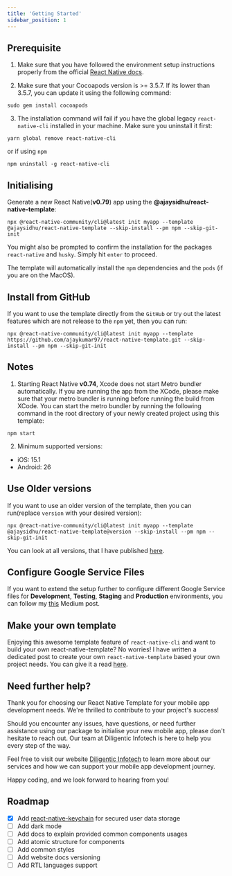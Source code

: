 ```yaml
---
title: 'Getting Started'
sidebar_position: 1
---
```


## Prerequisite
1. Make sure that you have followed the environment setup instructions properly from the official [React Native docs](https://reactnative.dev/docs/environment-setup).

2. Make sure that your Cocoapods version is >= 3.5.7. If its lower than 3.5.7, you can update it using the following command:

```shell
sudo gem install cocoapods
```

3. The installation command will fail if you have the global legacy `react-native-cli` installed in your machine. Make sure you uninstall it first:

```shell
yarn global remove react-native-cli
```

or if using `npm`

```shell
npm uninstall -g react-native-cli
```

## Initialising

Generate a new React Native(**v0.79**) app using the **@ajaysidhu/react-native-template**:

```shell
npx @react-native-community/cli@latest init myapp --template @ajaysidhu/react-native-template --skip-install --pm npm --skip-git-init
```

You might also be prompted to confirm the installation for the packages `react-native` and `husky`. Simply hit `enter` to proceed.

The template will automatically install the `npm` dependencies and the `pods` (if you are on the MacOS).

## Install from GitHub
If you want to use the template directly from the `GitHub` or try out the latest features which are not release to the `npm` yet, then you can run:

```shell
npx @react-native-community/cli@latest init myapp --template https://github.com/ajaykumar97/react-native-template.git --skip-install --pm npm --skip-git-init
```

## Notes
1. Starting React Native **v0.74**, Xcode does not start Metro bundler automatically. If you are running the app from the XCode, please make sure that your metro bundler is running before running the build from XCode. You can start the metro bundler by running the following command in the root directory of your newly created project using this template:

```shell
npm start
```

2. Minimum supported versions:
- iOS: 15.1
- Android: 26

## Use Older versions

If you want to use an older version of the template, then you can run(replace `version` with your desired version):

```shell
npx @react-native-community/cli@latest init myapp --template @ajaysidhu/react-native-template@version --skip-install --pm npm --skip-git-init
```

You can look at all versions, that I have published [here](https://github.com/ajaykumar97/react-native-template/releases).

## Configure Google Service Files

If you want to extend the setup further to configure different Google Service files for **Development**, **Testing**, **Staging** and **Production** environments, you can follow my [this](https://medium.com/swlh/part-3-configure-bundle-ids-app-name-and-google-service-files-94aed34bbca5) Medium post.


## Make your own template
Enjoying this awesome template feature of `react-native-cli` and want to build your own react-native-template? No worries! I have written a dedicated post to create your own `react-native-template` based your own project needs. You can give it a read [here](https://hackernoon.com/how-to-quickly-create-a-custom-template-in-react-native-4up340g).

## Need further help?
Thank you for choosing our React Native Template for your mobile app development needs. We're thrilled to contribute to your project's success!

Should you encounter any issues, have questions, or need further assistance using our package to initialise your new mobile app, please don't hesitate to reach out. Our team at Diligentic Infotech is here to help you every step of the way.

Feel free to visit our website [Diligentic Infotech](https://diligentic.com/get-in-touch) to learn more about our services and how we can support your mobile app development journey.

Happy coding, and we look forward to hearing from you!

## Roadmap
- [x] Add [react-native-keychain](https://github.com/oblador/react-native-keychain) for secured user data storage
- [ ] Add dark mode
- [ ] Add docs to explain provided common components usages
- [ ] Add atomic structure for components
- [ ] Add common styles
- [ ] Add website docs versioning
- [ ] Add RTL languages support
